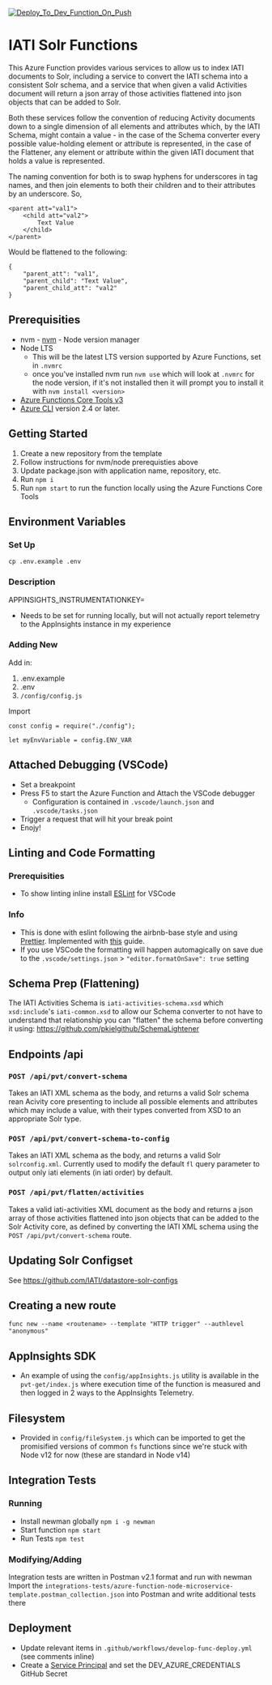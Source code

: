 [![Deploy_To_Dev_Function_On_Push](https://github.com/IATI/iati-flattener/actions/workflows/develop-func-deploy.yml/badge.svg)](https://github.com/IATI/iati-flattener/actions/workflows/develop-func-deploy.yml)

# IATI Solr Functions

This Azure Function provides various services to allow us to index IATI documents to Solr, including a service to convert the IATI schema into a consistent Solr schema, and a service that when given a valid Activities document will return a json array of those activities flattened into json objects that can be added to Solr.

Both these services follow the convention of reducing Activity documents down to a single dimension of all elements and attributes which, by the IATI Schema, might contain a value - in the case of the Schema converter every possible value-holding element or attribute is represented, in the case of the Flattener, any element or attribute within the given IATI document that holds a value is represented.

The naming convention for both is to swap hyphens for underscores in tag names, and then join elements to both their children and to their attributes by an underscore. So,

    <parent att="val1">
        <child att="val2">
            Text Value
        </child>
    </parent>

Would be flattened to the following:

    {
        "parent_att": "val1",
        "parent_child": "Text Value",
        "parent_child_att": "val2"
    }

## Prerequisities

-   nvm - [nvm](https://github.com/nvm-sh/nvm) - Node version manager
-   Node LTS
    -   This will be the latest LTS version supported by Azure Functions, set in `.nvmrc`
    -   once you've installed nvm run `nvm use` which will look at `.nvmrc` for the node version, if it's not installed then it will prompt you to install it with `nvm install <version>`
-   [Azure Functions Core Tools v3](https://github.com/Azure/azure-functions-core-tools)
-   [Azure CLI](https://docs.microsoft.com/en-us/cli/azure/install-azure-cli) version 2.4 or later.

## Getting Started

1. Create a new repository from the template
1. Follow instructions for nvm/node prerequisties above
1. Update package.json with application name, repository, etc.
1. Run `npm i`
1. Run `npm start` to run the function locally using the Azure Functions Core Tools

## Environment Variables

### Set Up

`cp .env.example .env`

### Description

APPINSIGHTS_INSTRUMENTATIONKEY=

-   Needs to be set for running locally, but will not actually report telemetry to the AppInsights instance in my experience

### Adding New

Add in:

1. .env.example
1. .env
1. `/config/config.js`

Import

```
const config = require("./config");

let myEnvVariable = config.ENV_VAR
```

## Attached Debugging (VSCode)

-   Set a breakpoint
-   Press F5 to start the Azure Function and Attach the VSCode debugger
    -   Configuration is contained in `.vscode/launch.json` and `.vscode/tasks.json`
-   Trigger a request that will hit your break point
-   Enojy!

## Linting and Code Formatting

### Prerequisities

-   To show linting inline install [ESLint](https://marketplace.visualstudio.com/items?itemName=dbaeumer.vscode-eslint) for VSCode

### Info

-   This is done with eslint following the airbnb-base style and using [Prettier](https://prettier.io). Implemented with [this](https://sourcelevel.io/blog/how-to-setup-eslint-and-prettier-on-node) guide.
-   If you use VSCode the formatting will happen automagically on save due to the `.vscode/settings.json` > `"editor.formatOnSave": true` setting

## Schema Prep (Flattening)

The IATI Activities Schema is `iati-activities-schema.xsd` which `xsd:include`'s `iati-common.xsd` to allow our Schema converter to not have to understand that relationship you can "flatten" the schema before converting it using: https://github.com/pkielgithub/SchemaLightener

## Endpoints /api

### `POST /api/pvt/convert-schema`

Takes an IATI XML schema as the body, and returns a valid Solr schema rean Acivity core presenting to include all possible elements and attributes which may include a value, with their types converted from XSD to an appropriate Solr type.

### `POST /api/pvt/convert-schema-to-config`

Takes an IATI XML schema as the body, and returns a valid Solr `solrconfig.xml`. Currently used to modify the default `fl` query parameter to output only iati elements (in iati order) by default.

### `POST /api/pvt/flatten/activities`

Takes a valid iati-activities XML document as the body and returns a json array of those activities flattened into json objects that can be added to the Solr Activity core, as defined by converting the IATI XML schema using the `POST /api/pvt/convert-schema` route.

## Updating Solr Configset

See https://github.com/IATI/datastore-solr-configs

## Creating a new route

`func new --name <routename> --template "HTTP trigger" --authlevel "anonymous"`

## AppInsights SDK

-   An example of using the `config/appInsights.js` utility is available in the `pvt-get/index.js` where execution time of the function is measured and then logged in 2 ways to the AppInsights Telemetry.

## Filesystem

-   Provided in `config/fileSystem.js` which can be imported to get the promisified versions of common `fs` functions since we're stuck with Node v12 for now (these are standard in Node v14)

## Integration Tests

### Running

-   Install newman globally `npm i -g newman`
-   Start function `npm start`
-   Run Tests `npm test`

### Modifying/Adding

Integration tests are written in Postman v2.1 format and run with newman
Import the `integrations-tests/azure-function-node-microservice-template.postman_collection.json` into Postman and write additional tests there

## Deployment

-   Update relevant items in `.github/workflows/develop-func-deploy.yml` (see comments inline)
-   Create a [Service Principal](https://github.com/IATI/IATI-Internal-Wiki/blob/main/IATI-Unified-Infra/ServicePrincipals.md) and set the DEV_AZURE_CREDENTIALS GitHub Secret
